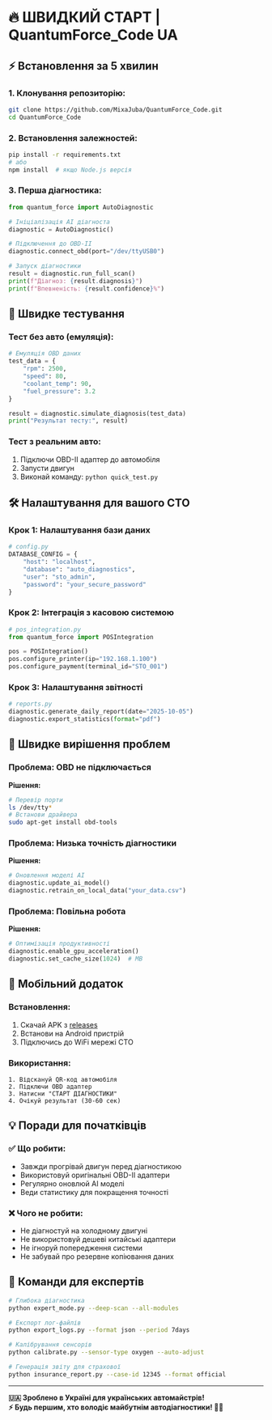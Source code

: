 # 🔥 ШВИДКИЙ СТАРТ | QuantumForce_Code UA

## ⚡️ Встановлення за 5 хвилин

### 1. Клонування репозиторію:
```bash
git clone https://github.com/MixaJuba/QuantumForce_Code.git
cd QuantumForce_Code
```

### 2. Встановлення залежностей:
```bash
pip install -r requirements.txt
# або
npm install  # якщо Node.js версія
```

### 3. Перша діагностика:
```python
from quantum_force import AutoDiagnostic

# Ініціалізація AI діагноста
diagnostic = AutoDiagnostic()

# Підключення до OBD-II
diagnostic.connect_obd(port="/dev/ttyUSB0")

# Запуск діагностики
result = diagnostic.run_full_scan()
print(f"Діагноз: {result.diagnosis}")
print(f"Впевненість: {result.confidence}%")
```

## 🚗 Швидке тестування

### Тест без авто (емуляція):
```python
# Емуляція OBD даних
test_data = {
    "rpm": 2500,
    "speed": 80,
    "coolant_temp": 90,
    "fuel_pressure": 3.2
}

result = diagnostic.simulate_diagnosis(test_data)
print("Результат тесту:", result)
```

### Тест з реальним авто:
1. Підключи OBD-II адаптер до автомобіля
2. Запусти двигун
3. Виконай команду: `python quick_test.py`

## 🛠️ Налаштування для вашого СТО

### Крок 1: Налаштування бази даних
```python
# config.py
DATABASE_CONFIG = {
    "host": "localhost",
    "database": "auto_diagnostics",
    "user": "sto_admin",
    "password": "your_secure_password"
}
```

### Крок 2: Інтеграція з касовою системою
```python
# pos_integration.py
from quantum_force import POSIntegration

pos = POSIntegration()
pos.configure_printer(ip="192.168.1.100")
pos.configure_payment(terminal_id="STO_001")
```

### Крок 3: Налаштування звітності
```python
# reports.py
diagnostic.generate_daily_report(date="2025-10-05")
diagnostic.export_statistics(format="pdf")
```

## 🚨 Швидке вирішення проблем

### Проблема: OBD не підключається
**Рішення:**
```bash
# Перевір порти
ls /dev/tty*
# Встанови драйвера
sudo apt-get install obd-tools
```

### Проблема: Низька точність діагностики
**Рішення:**
```python
# Оновлення моделі AI
diagnostic.update_ai_model()
diagnostic.retrain_on_local_data("your_data.csv")
```

### Проблема: Повільна робота
**Рішення:**
```python
# Оптимізація продуктивності
diagnostic.enable_gpu_acceleration()
diagnostic.set_cache_size(1024)  # MB
```

## 📱 Мобільний додаток

### Встановлення:
1. Скачай APK з [releases](https://github.com/MixaJuba/QuantumForce_Code/releases)
2. Встанови на Android пристрій
3. Підключись до WiFi мережі СТО

### Використання:
```
1. Відскануй QR-код автомобіля
2. Підключи OBD адаптер
3. Натисни "СТАРТ ДІАГНОСТИКИ"
4. Очікуй результат (30-60 сек)
```

## 💡 Поради для початківців

### ✅ Що робити:
- Завжди прогрівай двигун перед діагностикою
- Використовуй оригінальні OBD-II адаптери
- Регулярно оновлюй AI моделі
- Веди статистику для покращення точності

### ❌ Чого не робити:
- Не діагностуй на холодному двигуні
- Не використовуй дешеві китайські адаптери
- Не ігноруй попередження системи
- Не забувай про резервне копіювання даних

## 🔧 Команди для експертів

```bash
# Глибока діагностика
python expert_mode.py --deep-scan --all-modules

# Експорт лог-файлів
python export_logs.py --format json --period 7days

# Калібрування сенсорів
python calibrate.py --sensor-type oxygen --auto-adjust

# Генерація звіту для страхової
python insurance_report.py --case-id 12345 --format official
```

---

**🇺🇦 Зроблено в Україні для українських автомайстрів!**  
**⚡️ Будь першим, хто володіє майбутнім автодіагностики! 🚦🤖**